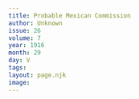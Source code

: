 ```yaml
---
title: Probable Mexican Commission
author: Unknown
issue: 26
volume: 7
year: 1916
month: 29
day: V
tags:
layout: page.njk
image:
---
```

